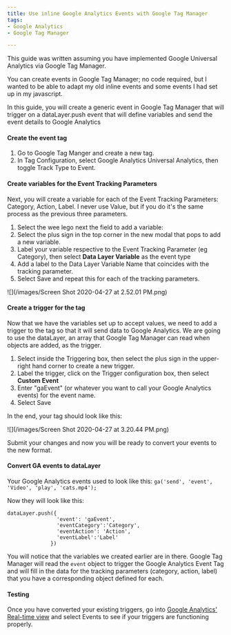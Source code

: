 ```yaml
---
title: Use inline Google Analytics Events with Google Tag Manager
tags:
- Google Analytics
- Google Tag Manager

---
```

This guide was written assuming you have implemented Google Universal Analytics via Google Tag Manager.

You can create events in Google Tag Manager; no code required, but I wanted to be able to adapt my old inline events and some events I had set up in my javascript.

In this guide, you will create a generic event in Google Tag Manager that will trigger on a dataLayer.push event that will define variables and send the event details to Google Analytics

#### Create the event tag

1. Go to Google Tag Manger and create a new tag.
2. In Tag Configuration, select Google Analytics Universal Analytics, then toggle Track Type to Event.

#### Create variables for the Event Tracking Parameters

Next, you will create a variable for each of the Event Tracking Parameters: Category, Action, Label. I never use Value, but if you do it's the same process as the previous three parameters. 

1. Select the wee lego next the field to add a variable: 
2. Select the plus sign in the top corner in the new modal that pops to add a new variable.
3. Label your variable respective to the Event Tracking Parameter (eg Category), then select **Data Layer Variable** as the event type
4. Add a label to the Data Layer Variable Name that coincides with the tracking parameter.
5. Select Save and repeat this for each of the tracking parameters. 

![](/images/Screen Shot 2020-04-27 at 2.52.01 PM.png)

#### Create a trigger for the tag

Now that we have the variables set up to accept values, we need to add a trigger to the tag so that it will send data to Google Analytics. We are going to use the dataLayer, an array that Google Tag Manager can read when objects are added, as the trigger. 

1. Select inside the Triggering box, then select the plus sign in the upper-right hand corner to create a new trigger.
2. Label the trigger, click on the Trigger configuration box, then select **Custom Event**
3. Enter "gaEvent" (or whatever you want to call your Google Analytics events) for the event name.
4. Select Save

In the end, your tag should look like this: 

![](/images/Screen Shot 2020-04-27 at 3.20.44 PM.png)

Submit your changes and now you will be ready to convert your events to the new format. 

#### Convert GA events to dataLayer

Your Google Analytics events used to look like this: `ga('send', 'event', 'Video', 'play', 'cats.mp4');`

Now they will look like this: 

    dataLayer.push({
    				'event': 'gaEvent',
                    'eventCategory':'Category',
                    'eventAction': 'Action',
                    'eventLabel':'Label' 
                  })

You will notice that the variables we created earlier are in there. Google Tag Manager will read the `event` object to trigger the Google Analytics Event Tag and will fill in the data for the tracking parameters (category, action, label) that you have a corresponding object defined for each. 

#### Testing 

Once you have converted your existing triggers, go into [Google Analytics' Real-time view](https://support.google.com/analytics/answer/1638635?hl=en) and select Events to see if your triggers are functioning properly.